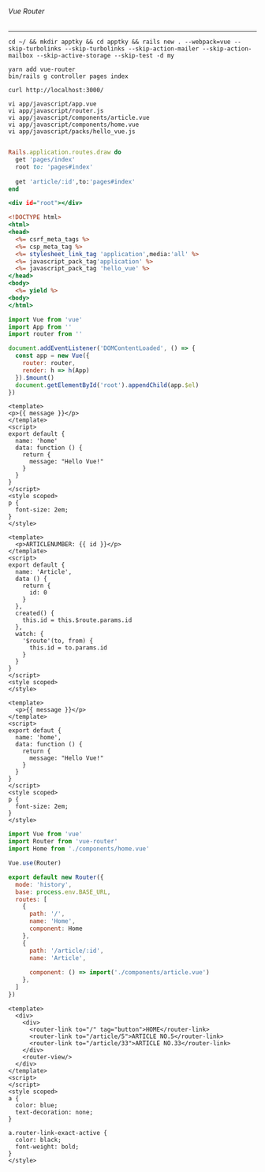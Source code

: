 ###### Vue Router
---

```
cd ~/ && mkdir apptky && cd apptky && rails new . --webpack=vue --skip-turbolinks --skip-turbolinks --skip-action-mailer --skip-action-mailbox --skip-active-storage --skip-test -d my

yarn add vue-router
bin/rails g controller pages index

curl http://localhost:3000/
```

```
vi app/javascript/app.vue
vi app/javascript/router.js
vi app/javascript/components/article.vue
vi app/javascript/components/home.vue
vi app/javascript/packs/hello_vue.js
```


```config/database.yml
```

```config/routes.rb
Rails.application.routes.draw do
  get 'pages/index'
  root to: 'pages#index'
  
  get 'article/:id',to:'pages#index'
end


```


```app/views/pages/index.html.erb
<div id="root"></div>
```

```app/views/layouts/application.html.erb
<!DOCTYPE html>
<html>
<head>
  <%= csrf_meta_tags %>
  <%= csp_meta_tag %>
  <%= stylesheet_link_tag 'application',media:'all' %>
  <%= javascript_pack_tag'application' %>
  <%= javascript_pack_tag 'hello_vue' %>
</head>
<body>
  <%= yield %>
<body>
</html>
```

```app/javascript/packs/hello_vue.js
import Vue from 'vue'
import App from ''
import router from ''

document.addEventListener('DOMContentLoaded', () => {
  const app = new Vue({
    router: router,
    render: h => h(App)
  }).$mount()
  document.getElementById('root').appendChild(app.$el)
})
```

```app/javascript/components/home.vue
<template>
<p>{{ message }}</p>
</template>
<script>
export default {
  name: 'home'
  data: function () {
    return {
      message: "Hello Vue!"
    }
  }
}
</script>
<style scoped>
p {
  font-size: 2em;
}
</style>
```

```app/javascript/components/article.vue
<template>
  <p>ARTICLENUMBER: {{ id }}</p>
</template>
<script>
export default {
  name: 'Article',
  data () {
    return {
      id: 0
    }
  },
  created() {
    this.id = this.$route.params.id
  },
  watch: {
    '$route'(to, from) {
      this.id = to.params.id
    }
  }
}
</script>
<style scoped>
</style>
```

```app/javascript/components/home.vue
<template>
  <p>{{ message }}</p>
</template>
<script>
export defaut {
  name: 'home',
  data: function () {
    return {
      message: "Hello Vue!"
    }
  }
}
</script>
<style scoped>
p {
  font-size: 2em;
}
</style>
```

```app/javascript/router.js
import Vue from 'vue'
import Router from 'vue-router'
import Home from './components/home.vue'

Vue.use(Router)

export default new Router({
  mode: 'history',
  base: process.env.BASE_URL,
  routes: [
    {
      path: '/',
      name: 'Home',
      component: Home
    },
    {
      path: '/article/:id',
      name: 'Article',
      
      component: () => import('./components/article.vue')
    },
  ]
})

```

```app/javascript/app.vue
<template>
  <div>
    <div>
      <router-link to="/" tag="button">HOME</router-link>
      <router-link to="/article/5">ARTICLE NO.5</router-link>
      <router-link to="/article/33">ARTICLE NO.33</router-link>
    </div>
    <router-view/>
  </div>
</template>
<script>
</script>
<style scoped>
a {
  color: blue;
  text-decoration: none;
}

a.router-link-exact-active {
  color: black;
  font-weight: bold;
}
</style>
```

```

```

```

```

```

```

```

```

```

```

```

```

```

```

```

```

```

```

```

```

```

```

```

```

```

```

```

```



